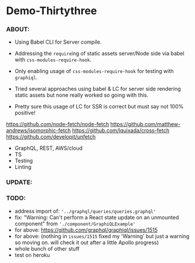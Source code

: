 # Demo-Thirtythree

### ABOUT:

* Using Babel CLI for Server compile.

* Addressing the `require`ing of static assets server/Node side via babel with `css-modules-require-hook`.
* Only enabling usage of `css-modules-require-hook` for testing with `graphiql`.
* Tried several approaches using babel & LC for server side rendering static assets but none really worked so going with this.
* Pretty sure this usage of LC for SSR is correct but must say not 100% positive! 

https://github.com/node-fetch/node-fetch
https://github.com/matthew-andrews/isomorphic-fetch
https://github.com/lquixada/cross-fetch
https://github.com/developit/unfetch

* GraphQL, REST, AWS/cloud
* TS
* Testing
* Linting


### UPDATE:


### TODO:

* address import of: `'../graphql/queries/queries.graphql'`
* fix: "Warning: Can't perform a React state update on an unmounted component" from `'./component/GraphiQLExample'`
* for above: https://github.com/graphql/graphiql/issues/1515
* for above: (nothing in `issues/1515` fixed my 'Warning' but just a warning so moving on. will check it out after a little Apollo progress)
* whole bunch of other stuff
* test on heroku
